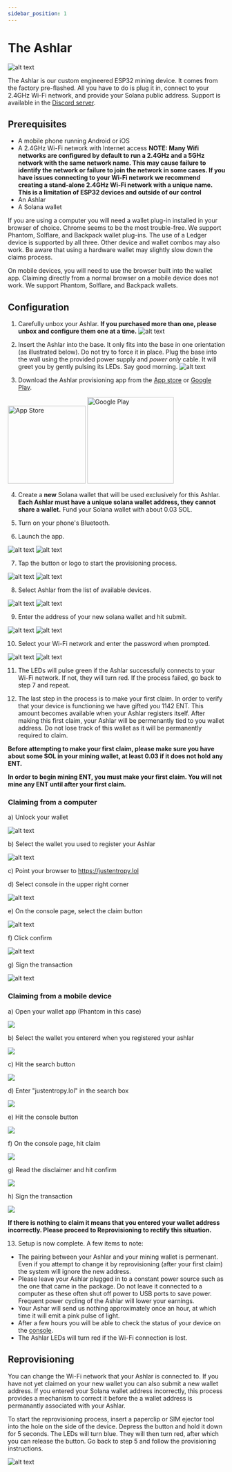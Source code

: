 ```yaml
---
sidebar_position: 1
---
```


# The Ashlar

![alt text](/img/ashlar/ashlar.jpg)

The Ashlar is our custom engineered ESP32 mining device. It comes from the factory pre-flashed. All you have to do is plug it in, connect to your 2.4GHz Wi-Fi network, and provide your Solana public address. Support is available in the [Discord server](https://discord.gg/minerseatfirst).

## Prerequisites
* A mobile phone running Android or iOS
* A 2.4GHz Wi-Fi network with Internet access
**NOTE: Many Wifi networks are configured by default to run a 2.4GHz and a 5GHz network with the same network name. This may cause failure to identify the network or failure to join the network in some cases. If you have issues connecting to your Wi-Fi network we recommend creating a stand-alone 2.4GHz Wi-Fi network with a unique name. This is a limitation of ESP32 devices and outside of our control**
* An Ashlar
* A Solana wallet

If you are using a computer you will need a wallet plug-in installed in your browser of choice. Chrome seems to be the most trouble-free. We support Phantom, Solflare, and Backpack wallet plug-ins. The use of a Ledger device is supported by all three. Other device and wallet combos may also work. Be aware that using a hardware wallet may slightly slow down the claims process.

On mobile devices, you will need to use the browser built into the wallet app. Claiming directly from a normal browser on a mobile device does not work. We support Phantom, Solflare, and Backpack wallets.

## Configuration

1. Carefully unbox your Ashlar. **If you purchased more than one, please unbox and configure them one at a time.**
![alt text](/img/ashlar/unbox.jpg)

2. Insert the Ashlar into the base. It only fits into the base in one orientation (as illustrated below). Do not try to force it in place. Plug the base into the wall using the provided power supply and *power only* cable. It will greet you by gently pulsing its LEDs. Say good morning.
![alt text](/img/ashlar/setup.jpg)

3. Download the Ashlar provisioning app from the [App store](https://apps.apple.com/us/app/ashlar-ignition/id6746181634) or [Google Play](https://play.google.com/store/apps/details?id=com.entropy.wifi_provisioning). 

<a href="https://apps.apple.com/us/app/ashlar-ignition/id6746181634" target="_blank"><img src="/img/Download_on_App_Store.svg" alt="App Store" width="180px"/></a>
<a href="https://play.google.com/store/apps/details?id=com.entropy.wifi_provisioning" target="_blank"><img src="/img/Download_on_Google_Play.png" alt="Google Play" width="200px"/></a>

4. Create a **new** Solana wallet that will be used exclusively for this Ashlar. **Each Ashlar must have a unique solana wallet address, they cannot share a wallet.** Fund your Solana wallet with about 0.03 SOL. 

5. Turn on your phone's Bluetooth.

6. Launch the app.

![alt text](/img/ashlar/icon_ignition.jpeg) ![alt text](/img/ashlar/icon_genesis.jpeg)

7. Tap the button or logo to start the provisioning process.

![alt text](/img/ashlar/ignition_1.PNG) ![alt text](/img/ashlar/genesis_1.jpeg) 

8. Select Ashlar from the list of available devices.

![alt text](/img/ashlar/ignition_2.PNG) ![alt text](/img/ashlar/genesis_2.jpeg)

9. Enter the address of your new solana wallet and hit submit.

![alt text](/img/ashlar/ignition_3.PNG) ![alt text](/img/ashlar/genesis_3.jpeg)

10. Select your Wi-Fi network and enter the password when prompted.

![alt text](/img/ashlar/ignition_4.PNG) ![alt text](/img/ashlar/genesis_4.jpeg)

11. The LEDs will pulse green if the Ashlar successfully connects to your Wi-Fi network. If not, they will turn red. If the process failed, go back to step 7 and repeat.

12. The last step in the process is to make your first claim. In order to verify that your device is functioning we have gifted you 1142 ENT. This amount becomes available when your Ashlar registers itself. After making this first claim, your Ashlar will be permenantly tied to you wallet address. Do not lose track of this wallet as it will be permanently required to claim. 

**Before attempting to make your first claim, please make sure you have about some SOL in your mining wallet, at least 0.03 if it does not hold any ENT.**

**In order to begin mining ENT, you must make your first claim. You will not mine any ENT until after your first claim.**

### Claiming from a computer
a) Unlock your wallet

![alt text](/img/ashlar/unlock.png)

b) Select the wallet you used to register your Ashlar

![alt text](/img/ashlar/selectWallet.png)

c) Point your browser to https://justentropy.lol

d) Select console in the upper right corner

![alt text](/img/ashlar/console.jpg)

e) On the console page, select the claim button

![alt text](/img/ashlar/claim.png)

f) Click confirm

![alt text](/img/ashlar/confirm.png)

g) Sign the transaction

![alt text](/img/ashlar/sign.png)

### Claiming from a mobile device ###

a) Open your wallet app (Phantom in this case)

![](/img/ashlar/mobilePhantom.jpg)

b) Select the wallet you entererd when you registered your ashlar

![](/img/ashlar/wallet.jpg)

c) Hit the search button

![](/img/ashlar/search.jpg)

d) Enter "justentropy.lol" in the search box

![](/img/ashlar/site1.jpg)

e) Hit the console button

![](/img/ashlar/mobileConsole.jpg)

f) On the console page, hit claim

![](/img/ashlar/mobileClaim.jpg)

g) Read the disclaimer and hit confirm 

![](/img/ashlar/mobileConfirm.jpg)

h) Sign the transaction

![](/img/ashlar/mobileSign.jpg)




 **If there is nothing to claim it means that you entered your wallet address incorrectly. Please proceed to Reprovisioning to rectify this situation.** 

13. Setup is now complete. A few items to note:


* The pairing between your Ashlar and your mining wallet is permenant. Even if you attempt to change it by reprovisioning (after your first claim) the system will ignore the new address. 
* Please leave your Ashlar plugged in to a constant power source such as the one that came in the package. Do not leave it connected to a computer as these often shut off power to USB ports to save power. Frequent power cycling of the Ashlar will lower your earnings.
* Your Ashar will send us nothing approximately once an hour, at which time it will emit a pink pulse of light. 
* After a few hours you will be able to check the status of your device on the [console](https://justentropy.lol/console).
* The Ashlar LEDs will turn red if the Wi-Fi connection is lost.



## Reprovisioning

You can change the Wi-Fi network that your Ashlar is connected to. If you have not yet claimed on your new wallet you can also submit a new wallet address. If you entered your Solana wallet address incorrectly, this process provides a mechanism to correct it before the a wallet address is permanantly associated with your Ashlar.

To start the reprovisioning process, insert a paperclip or SIM ejector tool into the hole on the side of the device. Depress the button and hold it down for 5 seconds. The LEDs will turn blue. They will then turn red, after which you can release the button. Go back to step 5 and follow the provisioning instructions.

![alt text](/img/ashlar/reset.jpg)
